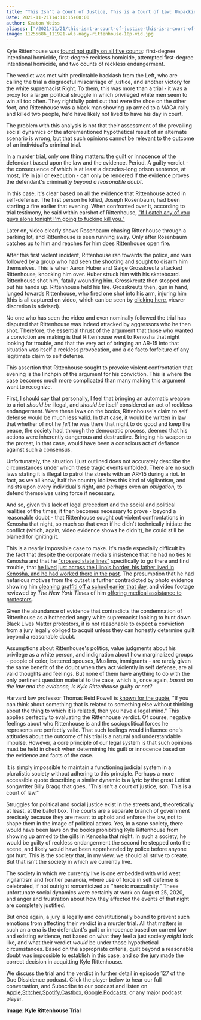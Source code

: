 ```yaml
---
title: "This Isn't a Court of Justice, This is a Court of Law: Unpacking the Rittenhouse Verdict"
Date: 2021-11-21T14:11:15+00:00
author: Keaton Weiss
aliases: ["/2021/11/21/this-isnt-a-court-of-justice-this-is-a-court-of-law-unpacking-the-rittenhouse-verdict"]
image: 11255686_111921-wls-nagy-rittenhouse-10p-vid.jpg
---
```


Kyle Rittenhouse was [found not guilty on all five counts](https://www.nytimes.com/live/2021/11/19/us/kyle-rittenhouse-trial): first-degree intentional homicide, first-degree reckless homicide, attempted first-degree intentional homicide, and two counts of reckless endangerment.

The verdict was met with predictable backlash from the Left, who are calling the trial a disgraceful miscarriage of justice, and another victory for the white supremacist Right. To them, this was more than a trial - it was a proxy for a larger political struggle in which privileged white men seem to win all too often. They rightfully point out that were the shoe on the other foot, and Rittenhouse was a black man showing up armed to a MAGA rally and killed two people, he'd have likely not lived to have his day in court.

The problem with this analysis is not that their assessment of the prevailing social dynamics or the aforementioned hypothetical result of an alternate scenario is wrong, but that such opinions cannot be relevant to the outcome of an individual's criminal trial. 

In a murder trial, only one thing matters: the guilt or innocence of the defendant based upon the law and the evidence. Period. A guilty verdict - the consequence of which is at least a decades-long prison sentence, at most, life in jail or execution - can only be rendered if the evidence proves the defendant's criminality *beyond a reasonable doubt*.

In this case, it's clear based on all the evidence that Rittenhouse acted in self-defense. The first person he killed, Joseph Rosenbaum, had been starting a fire earlier that evening. When confronted over it, according to trial testimony, he said within earshot of Rittenhouse, ["If I catch any of you guys alone tonight I'm going to fucking kill you."](https://www.cbsnews.com/news/kyle-rittenhouse-trial-joseph-rosenbaum-reaching-for-gun-witness/)

Later on, video clearly shows Rosenbaum chasing Rittenhouse through a parking lot, and Rittenhouse is seen running away. Only after Rosenbaum catches up to him and reaches for him does Rittenhouse open fire.

After this first violent incident, Rittenhouse ran towards the police, and was followed by a group who had seen the shooting and sought to disarm him themselves. This is when Aaron Huber and Gaige Grosskreutz attacked Rittenhouse, knocking him over. Huber struck him with his skateboard. Rittenhouse shot him, fatally wounding him. Grosskreutz then stopped and put his hands up. Rittenhouse held his fire. Grosskreutz then, gun in hand, lunged towards Rittenhouse, who fired one shot into his arm, injuring him (this is all captured on video, which can be seen by [clicking here](https://www.youtube.com/watch?v=iryQSpxSlrg), viewer discretion is advised).

No one who has seen the video and even nominally followed the trial has disputed that Rittenhouse was indeed attacked by aggressors who he then shot. Therefore, the essential thrust of the argument that those who wanted a conviction are making is that Rittenhouse went to Kenosha that night looking for trouble, and that the very act of bringing an AR-15 into that situation was itself a reckless provocation, and a de facto forfeiture of any legitimate claim to self defense.

This assertion that Rittenhouse sought to provoke violent confrontation that evening is the linchpin of the argument for his conviction. This is where the case becomes much more complicated than many making this argument want to recognize.

First, I should say that personally, I feel that bringing an automatic weapon to a riot *should be* illegal, and *should be* itself considered an act of reckless endangerment. Were these laws on the books, Rittenhouse's claim to self defense would be much less valid. In that case, it would be written in law that whether of not he *felt* he was there that night to do good and keep the peace, the society had, through the democratic process, deemed that his actions were inherently dangerous and destructive. Bringing his weapon to the protest, in that case, would have been a conscious act of defiance against such a consensus.

Unfortunately, the situation I just outlined does not accurately describe the circumstances under which these tragic events unfolded. There are no such laws stating it is illegal to patrol the streets with an AR-15 during a riot. In fact, as we all know, half the country idolizes this kind of vigilantism, and insists upon every individual's right, and perhaps even an *obligation,* to defend themselves using force if necessary.

And so, given this lack of legal precedent and the social and political realities of the times, it then becomes necessary to prove - beyond a reasonable doubt - that Rittenhouse sought out violent confrontations in Kenosha that night, so much so that even if he didn't technically initiate the conflict (which, again, video evidence shows he didn't), he could still be blamed for igniting it.

This is a nearly impossible case to make. It's made especially difficult by the fact that despite the corporate media's insistence that he had no ties to Kenosha and that he ["crossed state lines"](https://www.youtube.com/watch?v=hY1eoY_MMco&t=2s) specifically to go there and find trouble, that [he lived just across the Illinois border, his father lived in Kenosha, and he had worked there in the past](https://www.cnn.com/2021/11/18/us/kyle-rittenhouse-what-we-learned-from-trial/index.html). The presumption that he had nefarious motives from the outset is further contradicted by photo evidence showing him [cleaning graffiti off a school earlier that day](https://www.nytimes.com/2020/08/27/us/kyle-rittenhouse-kenosha.html), and video footage reviewed by *The New York Times* of him [offering medical assistance to protestors](https://www.nytimes.com/2020/08/27/us/kyle-rittenhouse-kenosha-shooting-video.html).

Given the abundance of evidence that contradicts the condemnation of Rittenhouse as a hotheaded angry white supremacist looking to hunt down Black Lives Matter protestors, it is not reasonable to expect a conviction from a jury legally obliged to acquit unless they can honestly determine guilt beyond a reasonable doubt.

Assumptions about Rittenhouse's politics, value judgments about his privilege as a white person, and indignation about how marginalized groups - people of color, battered spouses, Muslims, immigrants - are rarely given the same benefit of the doubt when they act violently in self defense, are all valid thoughts and feelings. But none of them have anything to do with the only pertinent question material to the case, which is, once again, *based on the law and the evidence, is Kyle Rittenhouse guilty or not?*

Harvard law professor Thomas Reid Powell is [known for the quote](https://www.cambridge.org/core/books/abs/legal-mind/introduction/6105B68A699EDA5ADE600FEDEBB55BD6), "If you can think about something that is related to something else without thinking about the thing to which it is related, then you have a legal mind." This applies perfectly to evaluating the Rittenhouse verdict. Of course, negative feelings about who Rittenhouse is and the sociopolitical forces he represents are perfectly valid. That such feelings would influence one's attitudes about the outcome of his trial is a natural and understandable impulse. However, a core principle of our legal system is that such opinions must be held in check when determining his guilt or innocence based on the evidence and facts of the case.

It is simply impossible to maintain a functioning judicial system in a pluralistic society without adhering to this principle. Perhaps a more accessible quote describing a similar dynamic is a lyric by the great Leftist songwriter Billy Bragg that goes, "This isn't a court of justice, son. This is a court of law."

Struggles for political and social justice exist in the streets and, theoretically at least, at the ballot box. The courts are a separate branch of government precisely because they are meant to uphold and enforce the law, not to shape them in the image of political actors. Yes, in a sane society, there would have been laws on the books prohibiting Kyle Rittenhouse from showing up armed to the gills in Kenosha that night. In such a society, he would be guilty of reckless endangerment the second he stepped onto the scene, and likely would have been apprehended by police before anyone got hurt. This is the society that, in my view, we should all strive to create. But that isn't the society in which we currently live.

The society in which we currently live is one embedded with wild west vigilantism and frontier paranoia, where use of force in self defense is celebrated, if not outright romanticized as "heroic masculinity." These unfortunate social dynamics were certainly at work on August 25, 2020, and anger and frustration about how they affected the events of that night are completely justified.

But once again, a jury is legally and constitutionally bound to prevent such emotions from affecting their verdict in a murder trial. All that matters in such an arena is the defendant's guilt or innocence based on current law and existing evidence, not based on what they feel a just society *might* look like, and what their verdict *would* be under those hypothetical circumstances. Based on the appropriate criteria, guilt beyond a reasonable doubt was impossible to establish in this case, and so the jury made the correct decision in acquitting Kyle Rittenhouse.

We discuss the trial and the verdict in further detail in episode 127 of the Due Dissidence podcast. Click the player below to hear our full conversation, and Subscribe to our podcast and listen on [Apple,](https://podcasts.apple.com/us/podcast/due-dissidence/id1457244081)[Stitcher](https://www.stitcher.com/podcast/due-dissidence)[,](https://podcasts.apple.com/us/podcast/due-dissidence/id1457244081)[Spotify](https://open.spotify.com/show/3jDky0r8Cg0vlYuORwWhaE)[,](https://podcasts.apple.com/us/podcast/due-dissidence/id1457244081)[Castbox](https://castbox.fm/channel/Due-Dissidence%7D-id2086184?country=us)[,](https://podcasts.apple.com/us/podcast/due-dissidence/id1457244081) [Google Podcasts](https://podcasts.google.com/feed/aHR0cHM6Ly9mZWVkcy5zb3VuZGNsb3VkLmNvbS91c2Vycy9zb3VuZGNsb3VkOnVzZXJzOjYwNjI5Njg0NC9zb3VuZHMucnNz), or any major podcast player.

**Image: Kyle Rittenhouse Trial**
